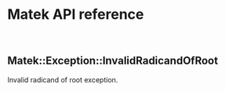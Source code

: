 # Matek API reference

<br/>

## Matek::Exception::InvalidRadicandOfRoot

Invalid radicand of root exception.